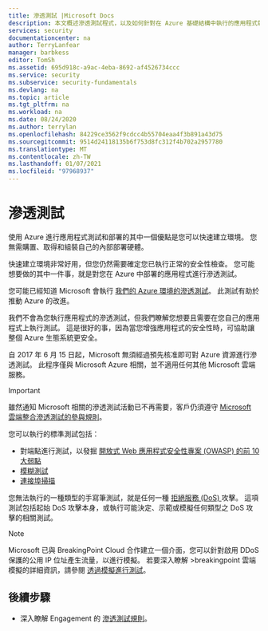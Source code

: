 ```yaml
---
title: 滲透測試 |Microsoft Docs
description: 本文概述滲透測試程式，以及如何針對在 Azure 基礎結構中執行的應用程式執行畫筆測試。
services: security
documentationcenter: na
author: TerryLanfear
manager: barbkess
editor: TomSh
ms.assetid: 695d918c-a9ac-4eba-8692-af4526734ccc
ms.service: security
ms.subservice: security-fundamentals
ms.devlang: na
ms.topic: article
ms.tgt_pltfrm: na
ms.workload: na
ms.date: 08/24/2020
ms.author: terrylan
ms.openlocfilehash: 84229ce3562f9cdcc4b55704eaa4f3b891a43d75
ms.sourcegitcommit: 9514d24118135b6f753d8fc312f4b702a2957780
ms.translationtype: MT
ms.contentlocale: zh-TW
ms.lasthandoff: 01/07/2021
ms.locfileid: "97968937"
---
```

# <a name="penetration-testing"></a>滲透測試

使用 Azure 進行應用程式測試和部署的其中一個優點是您可以快速建立環境。 您無需購置、取得和組裝自己的內部部署硬體。

快速建立環境非常好用，但您仍然需要確定您已執行正常的安全性檢查。 您可能想要做的其中一件事，就是對您在 Azure 中部署的應用程式進行滲透測試。

您可能已經知道 Microsoft 會執行 [我們的 Azure 環境的滲透測試](https://gallery.technet.microsoft.com/Cloud-Red-Teaming-b837392e)。 此測試有助於推動 Azure 的改進。

我們不會為您執行應用程式的滲透測試，但我們瞭解您想要且需要在您自己的應用程式上執行測試。 這是很好的事，因為當您增強應用程式的安全性時，可協助讓整個 Azure 生態系統更安全。

自 2017 年 6 月 15 日起，Microsoft 無須經過預先核准即可對 Azure 資源進行滲透測試。 此程序僅與 Microsoft Azure 相關，並不適用任何其他 Microsoft 雲端服務。

>[!IMPORTANT]
>雖然通知 Microsoft 相關的滲透測試活動已不再需要，客戶仍須遵守 [Microsoft 雲端整合滲透測試的參與規則](https://technet.microsoft.com/mt784683)。

您可以執行的標準測試包括：

* 對端點進行測試，以發掘 [開放式 Web 應用程式安全性專案 (OWASP) 的前 10 大弱點](https://www.owasp.org/index.php/Category:OWASP_Top_Ten_Project)
* [模糊測試](https://cloudblogs.microsoft.com/microsoftsecure/2007/09/20/fuzz-testing-at-microsoft-and-the-triage-process/)
* [連接埠掃描](https://en.wikipedia.org/wiki/Port_scanner)

您無法執行的一種類型的手寫筆測試，就是任何一種 [拒絕服務 (DoS) ](https://en.wikipedia.org/wiki/Denial-of-service_attack) 攻擊。 這項測試包括起始 DoS 攻擊本身，或執行可能決定、示範或模擬任何類型之 DoS 攻擊的相關測試。

>[!Note]
>Microsoft 已與 BreakingPoint Cloud 合作建立一個介面，您可以針對啟用 DDoS 保護的公用 IP 位址產生流量，以進行模擬。 若要深入瞭解 >breakingpoint 雲端模擬的詳細資訊，請參閱 [透過模擬進行測試](../../ddos-protection/test-through-simulations.md)。

## <a name="next-steps"></a>後續步驟

* 深入瞭解 Engagement 的 [滲透測試規則](https://www.microsoft.com/msrc/pentest-rules-of-engagement?rtc=2)。
